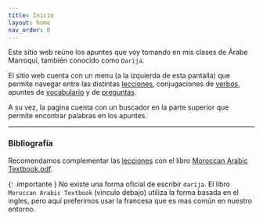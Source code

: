 ```yaml
---
title: Inicio
layout: home
nav_order: 0
---
```


Este sitio web reúne los apuntes que voy tomando en mis clases de Árabe Marroquí, también conocido como `Darija`.

El sitio web cuenta con un menu (a la izquierda de esta pantalla) que permite navegar entre las distintas [lecciones](./apuntes/lecciones/), conjugaciones de [verbos](./apuntes/verbos/), apuntes de [vocabulario](./apuntes/vocabulario/) y de [preguntas](./apuntes/preguntas/).

A su vez, la pagina cuenta con un buscador en la parte superior que permite encontrar palabras en los apuntes.

---

### Bibliografía

Recomendamos complementar las [lecciones](./apuntes/lecciones/) con el libro [Moroccan Arabic Textbook.pdf](https://raw.githubusercontent.com/gagdiez/darija/main/bibliografia/MoroccanArabicTextbook.pdf).

{: .importante }
No existe una forma oficial de escribir `darija`. El libro `Moroccan Arabic Textbook` (vinculo debajo) utiliza la forma basada en el ingles, pero aquí preferimos usar la francesa que es mas común en nuestro entorno.